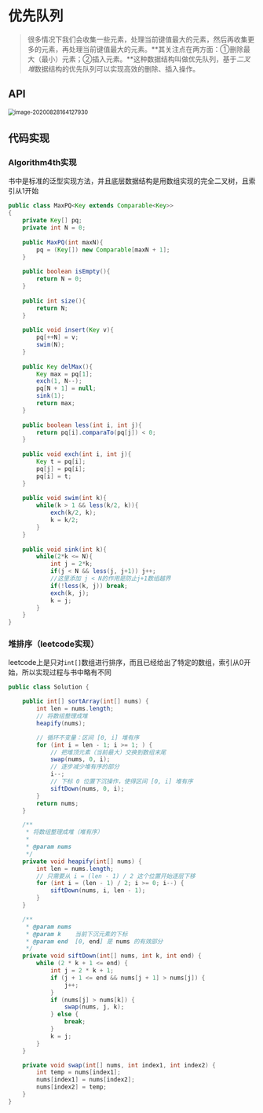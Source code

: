 # 优先队列

> 很多情况下我们会收集一些元素，处理当前键值最大的元素，然后再收集更多的元素，再处理当前键值最大的元素。**其关注点在两方面：①删除最大（最小）元素；②插入元素。**这种数据结构叫做优先队列，基于*二叉堆*数据结构的优先队列可以实现高效的删除、插入操作。

## API

<img src="C:\Users\k\AppData\Roaming\Typora\typora-user-images\image-20200828164127930.png" alt="image-20200828164127930" style="zoom:80%;" />



## 代码实现

### Algorithm4th实现

书中是标准的泛型实现方法，并且底层数据结构是用数组实现的完全二叉树，且索引从1开始

```java
public class MaxPQ<Key extends Comparable<Key>>
{
    private Key[] pq;
    private int N = 0;
    
    public MaxPQ(int maxN){
        pq = (Key[]) new Comparable[maxN + 1];
    }
    
    public boolean isEmpty(){
        return N = 0;
    }
    
    public int size(){
        return N;
    }
    
    public void insert(Key v){
        pq[++N] = v;
        swim(N);
    }
    
    public Key delMax(){
        Key max = pq[1];
        exch(1, N--);
        pq[N + 1] = null;
        sink(1);
        return max;
    }
    
    public boolean less(int i, int j){
        return pq[i].comparaTo(pq[j]) < 0;
    }
    
    public void exch(int i, int j){
        Key t = pq[i];
        pq[j] = pq[i];
        pq[i] = t;
    }
    
    public void swim(int k){
        while(k > 1 && less(k/2, k)){
            exch(k/2, k);
            k = k/2;
        }
    }
    
    public void sink(int k){
        while(2*k <= N){
            int j = 2*k;
            if(j < N && less(j, j+1)) j++;
            //这里添加 j < N的作用是防止j+1数组越界
            if(!less(k, j)) break;
            exch(k, j);
            k = j;
        }
    }   
}
```

### 堆排序（leetcode实现）

leetcode上是只对`int[]`数组进行排序，而且已经给出了特定的数组，索引从0开始，所以实现过程与书中略有不同

```java
public class Solution {

    public int[] sortArray(int[] nums) {
        int len = nums.length;
        // 将数组整理成堆
        heapify(nums);

        // 循环不变量：区间 [0, i] 堆有序
        for (int i = len - 1; i >= 1; ) {
            // 把堆顶元素（当前最大）交换到数组末尾
            swap(nums, 0, i);
            // 逐步减少堆有序的部分
            i--;
            // 下标 0 位置下沉操作，使得区间 [0, i] 堆有序
            siftDown(nums, 0, i);
        }
        return nums;
    }

    /**
     * 将数组整理成堆（堆有序）
     *
     * @param nums
     */
    private void heapify(int[] nums) {
        int len = nums.length;
        // 只需要从 i = (len - 1) / 2 这个位置开始逐层下移
        for (int i = (len - 1) / 2; i >= 0; i--) {
            siftDown(nums, i, len - 1);
        }
    }

    /**
     * @param nums
     * @param k    当前下沉元素的下标
     * @param end  [0, end] 是 nums 的有效部分
     */
    private void siftDown(int[] nums, int k, int end) {
        while (2 * k + 1 <= end) {
            int j = 2 * k + 1;
            if (j + 1 <= end && nums[j + 1] > nums[j]) {
                j++;
            }
            if (nums[j] > nums[k]) {
                swap(nums, j, k);
            } else {
                break;
            }
            k = j;
        }
    }

    private void swap(int[] nums, int index1, int index2) {
        int temp = nums[index1];
        nums[index1] = nums[index2];
        nums[index2] = temp;
    }
}

```



















